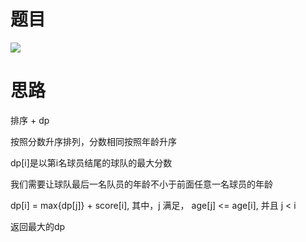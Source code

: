 # 题目

![](pics/230322-1626/img-2023-03-22-10-52-53.png)

# 思路

排序 + dp

按照分数升序排列，分数相同按照年龄升序

dp[i]是以第i名球员结尾的球队的最大分数

我们需要让球队最后一名队员的年龄不小于前面任意一名球员的年龄

dp[i] = max{dp[j]} + score[i], 其中，j 满足， age[j] <= age[i], 并且 j < i

返回最大的dp